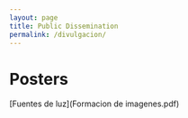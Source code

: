 ```yaml
---
layout: page
title: Public Dissemination
permalink: /divulgacion/
---
```

# Posters
[Fuentes de luz](Formacion de imagenes.pdf)
